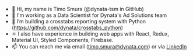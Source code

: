 - 👋 Hi, my name is Timo Smura (@dynata-tsm in GitHub)
- 🧰 I'm working as a Data Scientist for Dynata's Ad Solutions team
- 🐍 I’m building a crosstabs reporting system with Python (https://github.com/dynata/crosstabs_python)
- ⚛️ I also have experience in building web apps with React, Redux, Material UI, Styled Components, Firebase.
- 📫 You can reach me via email (timo.smura@dynata.com) or via [LinkedIn](https://www.linkedin.com/in/timosmura/)

<!---
dynata-tsm/dynata-tsm is a ✨ special ✨ repository because its `README.md` (this file) appears on your GitHub profile.
You can click the Preview link to take a look at your changes.
--->
